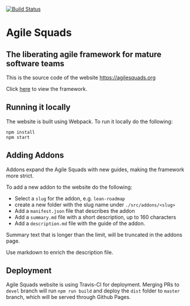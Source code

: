 [![Build Status](https://travis-ci.com/agilesquads/agilesquads.github.io.svg?branch=devel)](https://travis-ci.com/agilesquads/agilesquads.github.io)

# Agile Squads
## The liberating agile framework for mature software teams

This is the source code of the website https://agilesquads.org

Click [here](https://agilesquads.org) to view the framework.

## Running it locally

The website is built using Webpack. To run it locally do the following:

```
npm install
npm start
```

## Adding Addons

Addons expand the Agile Squads with new guides,
making the framework more strict.

To add a new addon to the website do the following:
- Select a `slug` for the addon, e.g. `lean-roadmap`
- create a new folder with the slug name under `./src/addons/<slug>`
- Add a `manifest.json` file that describes the addon
- Add a `summary.md` file with a short description, up to 160 characters
- Add a `description.md` file with the guide of the addon.

Summary text that is longer than the limit, will be truncated in the
addons page.

Use markdown to enrich the description file.

## Deployment

Agile Squads website is using Travis-CI for deployment. Merging PRs to `devel` branch will run `npm run build` and deploy the `dist` folder to `master` branch, which will be served through Github Pages.
